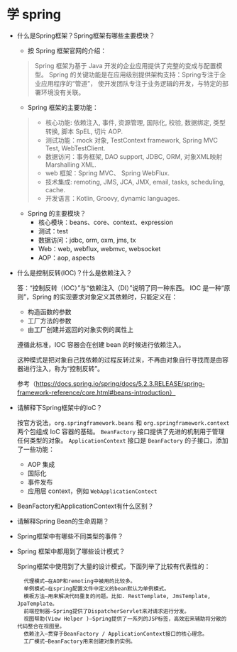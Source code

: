 # 学 spring
- 什么是Spring框架？Spring框架有哪些主要模块？
    - 按 Spring 框架官网的介绍：
    > Spring 框架为基于 Java 开发的企业应用提供了完整的变成与配置模型。
    > Spring 的关键功能是在应用级别提供架构支持：Spring专注于企业应用程序的“管道”，
    > 使开发团队专注于业务逻辑的开发，与特定的部署环境没有关联。
    
    - Spring 框架的主要功能：
    > - 核心功能: 依赖注入, 事件, 资源管理, 国际化, 校验, 数据绑定, 类型转换, 脚本 SpEL, 切片 AOP.
    > - 测试功能：mock 对象, TestContext framework, Spring MVC Test, WebTestClient.
    > - 数据访问：事务框架, DAO support, JDBC, ORM, 对象XML映射 Marshalling XML.
    > - web 框架：Spring MVC、 Spring WebFlux.
    > - 技术集成: remoting, JMS, JCA, JMX, email, tasks, scheduling, cache.
    > - 开发语言：Kotlin, Groovy, dynamic languages.

    - Spring 的主要模块？
        - 核心模块：beans、core、context、expression
        - 测试：test
        - 数据访问：jdbc, orm, oxm, jms, tx
        - Web：web, webflux, webmvc, websocket
        - AOP：aop, aspects

- 什么是控制反转(IOC)？什么是依赖注入？

    答：“控制反转（IOC）”与“依赖注入（DI）”说明了同一种东西。
    IOC 是一种“原则”，Spring 的实现要求对象定义其依赖时，只能定义在：
    - 构造函数的参数
    - 工厂方法的参数
    - 由工厂创建并返回的对象实例的属性上
    
    遵循此标准，IOC 容器会在创建 bean 的时候进行依赖注入。
    
    这种模式是把对象自己找依赖的过程反转过来，不再由对象自行寻找而是由容器进行注入，称为“控制反转”。
    
    参考（https://docs.spring.io/spring/docs/5.2.3.RELEASE/spring-framework-reference/core.html#beans-introduction）

- 请解释下Spring框架中的IoC？
    
    按官方说法，`org.springframework.beans` 和 `org.springframework.context` 两个包组成 IoC 容器的基础。
    `BeanFactory` 接口提供了先进的机制用于管理任何类型的对象。
    `ApplicationContext` 接口是 `BeanFactory` 的子接口，添加了一些功能：
    - AOP 集成
    - 国际化
    - 事件发布
    - 应用层 context，例如 `WebApplicationContect`
    

- BeanFactory和ApplicationContext有什么区别？

- 请解释Spring Bean的生命周期？

- Spring框架中有哪些不同类型的事件？

- Spring 框架中都用到了哪些设计模式？

    Spring框架中使用到了大量的设计模式，下面列举了比较有代表性的：
    
        代理模式—在AOP和remoting中被用的比较多。
        单例模式—在spring配置文件中定义的bean默认为单例模式。
        模板方法—用来解决代码重复的问题。比如. RestTemplate, JmsTemplate, JpaTemplate。
        前端控制器—Spring提供了DispatcherServlet来对请求进行分发。
        视图帮助(View Helper )—Spring提供了一系列的JSP标签，高效宏来辅助将分散的代码整合在视图里。
        依赖注入—贯穿于BeanFactory / ApplicationContext接口的核心理念。
        工厂模式—BeanFactory用来创建对象的实例。
